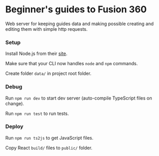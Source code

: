 # Beginner's guides to Fusion 360

Web server for keeping guides data and making possible creating and editing them with simple http requests.

### Setup

Install Node.js from their [site](https://nodejs.org/en/download).

Make sure that your CLI now handles `node` and `npm` commands.

Create folder `data/` in project root folder.

### Debug

Run `npm run dev` to start dev server (auto-compile TypeScript files on change).

Run `npm run test` to run tests.

### Deploy

Run `npm run ts2js` to get JavaScript files.

Copy React `build/` files to `public/` folder.

